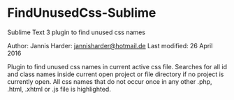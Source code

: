 # FindUnusedCss-Sublime
Sublime Text 3 plugin to find unused css names

Author: Jannis Harder: jannisharder@hotmail.de
Last modified: 26 April 2016

Plugin to find unused css names in current active css file. Searches for all id and class names inside current open project or file directory if no project is currently open. All css names that do not occur once in any other .php, .html, .xhtml or .js file is highlighted.
